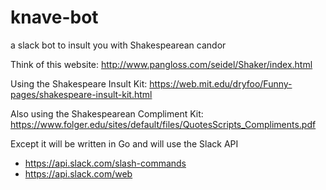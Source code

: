# knave-bot
a slack bot to insult you with Shakespearean candor

Think of this website: http://www.pangloss.com/seidel/Shaker/index.html

Using the Shakespeare Insult Kit: https://web.mit.edu/dryfoo/Funny-pages/shakespeare-insult-kit.html

Also using the Shakespearean Compliment Kit: https://www.folger.edu/sites/default/files/QuotesScripts_Compliments.pdf

Except it will be written in Go and will use the Slack API

* https://api.slack.com/slash-commands
* https://api.slack.com/web
